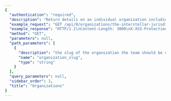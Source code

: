 ```yaml
---
{
  "authentication": "required", 
  "description": "Return details on an individual organization including various detailssuch as membership access, features, and teams.", 
  "example_request": "GET /api/0/organizations/the-interstellar-jurisdiction/ HTTP/1.1\nHost: sentry.io\nAuthorization: Bearer {base64-encoded-key-here}", 
  "example_response": "HTTP/1.1\nContent-Length: 3000\nX-XSS-Protection: 1; mode=block\nContent-Language: en\nX-Content-Type-Options: nosniff\nVary: Accept-Language, Cookie\nAllow: GET, PUT, DELETE, HEAD, OPTIONS\nX-Frame-Options: deny\nContent-Type: application/json\n\n{\n  \"access\": [], \n  \"allowSharedIssues\": true, \n  \"availableRoles\": [\n    {\n      \"id\": \"member\", \n      \"name\": \"Member\"\n    }, \n    {\n      \"id\": \"admin\", \n      \"name\": \"Admin\"\n    }, \n    {\n      \"id\": \"manager\", \n      \"name\": \"Manager\"\n    }, \n    {\n      \"id\": \"owner\", \n      \"name\": \"Owner\"\n    }\n  ], \n  \"avatar\": {\n    \"avatarType\": \"letter_avatar\", \n    \"avatarUuid\": null\n  }, \n  \"dataScrubber\": false, \n  \"dataScrubberDefaults\": false, \n  \"dateCreated\": \"2018-09-10T20:36:34.545Z\", \n  \"defaultRole\": \"member\", \n  \"enhancedPrivacy\": false, \n  \"experiments\": {}, \n  \"features\": [\n    \"sso\", \n    \"api-keys\", \n    \"github-apps\", \n    \"new-settings\", \n    \"repos\", \n    \"new-issue-ui\", \n    \"github-enterprise\", \n    \"jira-integration\", \n    \"suggested-commits\", \n    \"new-teams\", \n    \"open-membership\", \n    \"shared-issues\"\n  ], \n  \"id\": \"2\", \n  \"isDefault\": false, \n  \"isEarlyAdopter\": false, \n  \"name\": \"The Interstellar Jurisdiction\", \n  \"onboardingTasks\": [\n    {\n      \"data\": {}, \n      \"dateCompleted\": \"2018-09-10T20:36:48.540Z\", \n      \"status\": \"complete\", \n      \"task\": 1, \n      \"user\": null\n    }\n  ], \n  \"openMembership\": true, \n  \"pendingAccessRequests\": 0, \n  \"projects\": [\n    {\n      \"dateCreated\": \"2018-09-10T20:36:38.601Z\", \n      \"firstEvent\": null, \n      \"hasAccess\": true, \n      \"id\": \"3\", \n      \"isBookmarked\": false, \n      \"isMember\": false, \n      \"latestDeploys\": null, \n      \"name\": \"Prime Mover\", \n      \"platform\": null, \n      \"platforms\": [], \n      \"slug\": \"prime-mover\", \n      \"team\": {\n        \"id\": \"2\", \n        \"name\": \"Powerful Abolitionist\", \n        \"slug\": \"powerful-abolitionist\"\n      }, \n      \"teams\": [\n        {\n          \"id\": \"2\", \n          \"name\": \"Powerful Abolitionist\", \n          \"slug\": \"powerful-abolitionist\"\n        }\n      ]\n    }, \n    {\n      \"dateCreated\": \"2018-09-10T20:36:34.562Z\", \n      \"firstEvent\": null, \n      \"hasAccess\": true, \n      \"id\": \"2\", \n      \"isBookmarked\": false, \n      \"isMember\": false, \n      \"latestDeploys\": null, \n      \"name\": \"Pump Station\", \n      \"platform\": null, \n      \"platforms\": [], \n      \"slug\": \"pump-station\", \n      \"team\": {\n        \"id\": \"2\", \n        \"name\": \"Powerful Abolitionist\", \n        \"slug\": \"powerful-abolitionist\"\n      }, \n      \"teams\": [\n        {\n          \"id\": \"2\", \n          \"name\": \"Powerful Abolitionist\", \n          \"slug\": \"powerful-abolitionist\"\n        }\n      ]\n    }, \n    {\n      \"dateCreated\": \"2018-09-10T20:36:48.492Z\", \n      \"firstEvent\": null, \n      \"hasAccess\": true, \n      \"id\": \"4\", \n      \"isBookmarked\": false, \n      \"isMember\": false, \n      \"latestDeploys\": null, \n      \"name\": \"The Spoiled Yoghurt\", \n      \"platform\": null, \n      \"platforms\": [], \n      \"slug\": \"the-spoiled-yoghurt\", \n      \"team\": {\n        \"id\": \"2\", \n        \"name\": \"Powerful Abolitionist\", \n        \"slug\": \"powerful-abolitionist\"\n      }, \n      \"teams\": [\n        {\n          \"id\": \"2\", \n          \"name\": \"Powerful Abolitionist\", \n          \"slug\": \"powerful-abolitionist\"\n        }\n      ]\n    }\n  ], \n  \"quota\": {\n    \"accountLimit\": 0, \n    \"maxRate\": 0, \n    \"maxRateInterval\": 60, \n    \"projectLimit\": 100\n  }, \n  \"require2FA\": false, \n  \"safeFields\": [], \n  \"scrapeJavaScript\": true, \n  \"scrubIPAddresses\": false, \n  \"sensitiveFields\": [], \n  \"slug\": \"the-interstellar-jurisdiction\", \n  \"status\": {\n    \"id\": \"active\", \n    \"name\": \"active\"\n  }, \n  \"storeCrashReports\": false, \n  \"teams\": [\n    {\n      \"avatar\": {\n        \"avatarType\": \"letter_avatar\", \n        \"avatarUuid\": null\n      }, \n      \"dateCreated\": \"2018-09-10T20:36:48.563Z\", \n      \"hasAccess\": true, \n      \"id\": \"3\", \n      \"isMember\": false, \n      \"isPending\": false, \n      \"name\": \"Ancient Gabelers\", \n      \"slug\": \"ancient-gabelers\"\n    }, \n    {\n      \"avatar\": {\n        \"avatarType\": \"letter_avatar\", \n        \"avatarUuid\": null\n      }, \n      \"dateCreated\": \"2018-09-10T20:36:34.557Z\", \n      \"hasAccess\": true, \n      \"id\": \"2\", \n      \"isMember\": false, \n      \"isPending\": false, \n      \"name\": \"Powerful Abolitionist\", \n      \"slug\": \"powerful-abolitionist\"\n    }\n  ]\n}", 
  "method": "GET", 
  "parameters": null, 
  "path_parameters": [
    {
      "description": "the slug of the organization the team should be created for.", 
      "name": "organization_slug", 
      "type": "string"
    }
  ], 
  "query_parameters": null, 
  "sidebar_order": 3, 
  "title": "Organizations"
}
---
```

